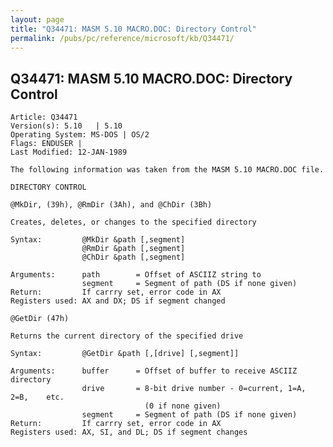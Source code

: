 ```yaml
---
layout: page
title: "Q34471: MASM 5.10 MACRO.DOC: Directory Control"
permalink: /pubs/pc/reference/microsoft/kb/Q34471/
---
```


## Q34471: MASM 5.10 MACRO.DOC: Directory Control

	Article: Q34471
	Version(s): 5.10   | 5.10
	Operating System: MS-DOS | OS/2
	Flags: ENDUSER |
	Last Modified: 12-JAN-1989
	
	The following information was taken from the MASM 5.10 MACRO.DOC file.
	
	DIRECTORY CONTROL
	
	@MkDir, (39h), @RmDir (3Ah), and @ChDir (3Bh)
	
	Creates, deletes, or changes to the specified directory
	
	Syntax:         @MkDir &path [,segment]
	                @RmDir &path [,segment]
	                @ChDir &path [,segment]
	
	Arguments:      path        = Offset of ASCIIZ string to
	                segment     = Segment of path (DS if none given)
	Return:         If carrry set, error code in AX
	Registers used: AX and DX; DS if segment changed
	
	@GetDir (47h)
	
	Returns the current directory of the specified drive
	
	Syntax:         @GetDir &path [,[drive] [,segment]]
	
	Arguments:      buffer      = Offset of buffer to receive ASCIIZ
	directory
	                drive       = 8-bit drive number - 0=current, 1=A,
	2=B,    etc.
	                              (0 if none given)
	                segment     = Segment of path (DS if none given)
	Return:         If carrry set, error code in AX
	Registers used: AX, SI, and DL; DS if segment changes
